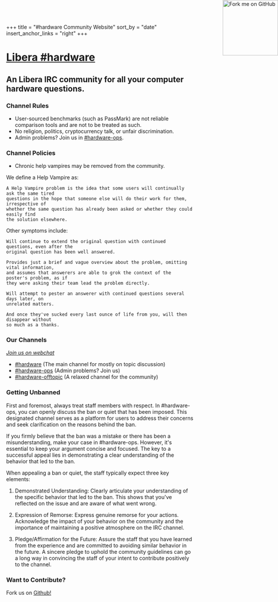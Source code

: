 +++
title = "#hardware Community Website"
sort_by = "date"
insert_anchor_links = "right"
+++

# [Libera #hardware](ircs://irc.libera.chat:6697##hardware)

## An Libera IRC community for all your computer hardware questions.

### Channel Rules
- User-sourced benchmarks (such as PassMark) are not reliable comparison tools and are not to be treated as such. 
- No religion, politics, cryptocurrency talk, or unfair discrimination. 
- Admin problems? Join us in [#hardware-ops](ircs://irc.libera.chat:6697#hardware-ops).

### Channel Policies

- Chronic help vampires may be removed from the community.

We define a Help Vampire as:

    A Help Vampire problem is the idea that some users will continually ask the same tired
    questions in the hope that someone else will do their work for them, irrespective of
    whether the same question has already been asked or whether they could easily find
    the solution elsewhere.

Other symptoms include:

    Will continue to extend the original question with continued questions, even after the
    original question has been well answered.

    Provides just a brief and vague overview about the problem, omitting vital information,
    and assumes that answerers are able to grok the context of the poster's problem, as if
    they were asking their team lead the problem directly.

    Will attempt to pester an answerer with continued questions several days later, on 
    unrelated matters.

    And once they've sucked every last ounce of life from you, will then disappear without
    so much as a thanks.


### Our Channels

[_Join us on webchat_](https://web.libera.chat/?startupOptions.channel=#hardware)
- [#hardware](ircs://irc.libera.chat:6697#hardware) (The main channel for mostly on topic discussion)
- [#hardware-ops](ircs://irc.libera.chat:6697#hardware-ops) (Admin problems? Join us)
- [#hardware-offtopic](ircs://irc.libera.chat:6697#hardware-offtopic) (A relaxed channel for the community)

### Getting Unbanned

First and foremost, always treat staff members with respect. In #hardware-ops, you can openly discuss the ban or quiet that has been imposed. This designated channel serves as a platform for users to address their concerns and seek clarification on the reasons behind the ban.

If you firmly believe that the ban was a mistake or there has been a misunderstanding, make your case in #hardware-ops. However, it's essential to keep your argument concise and focused. The key to a successful appeal lies in demonstrating a clear understanding of the behavior that led to the ban.

When appealing a ban or quiet, the staff typically expect three key elements:

1. Demonstrated Understanding: Clearly articulate your understanding of the specific behavior that led to the ban. This shows that you've reflected on the issue and are aware of what went wrong.

2. Expression of Remorse: Express genuine remorse for your actions. Acknowledge the impact of your behavior on the community and the importance of maintaining a positive atmosphere on the IRC channel.

3. Pledge/Affirmation for the Future: Assure the staff that you have learned from the experience and are committed to avoiding similar behavior in the future. A sincere pledge to uphold the community guidelines can go a long way in convincing the staff of your intent to contribute positively to the channel.

### Want to Contribute?

Fork us on [Github!](https://github.com/libera-hardware/website)

  <a href="https://github.com/libera-hardware/website" style="position: absolute;top: 0;right: 0;"><img loading="lazy" width="149" height="149" src="https://github.blog/wp-content/uploads/2008/12/forkme_right_red_aa0000.png?resize=149%2C149" class="attachment-full size-full" alt="Fork me on GitHub" data-recalc-dims="1"></a>
